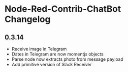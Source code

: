# Node-Red-Contrib-ChatBot Changelog
## 0.3.14
* Receive image in Telegram
* Dates in Telegram are now momentjs objects
* Parse node now extracts photo from message payload
* Add primitive version of Slack Receiver

